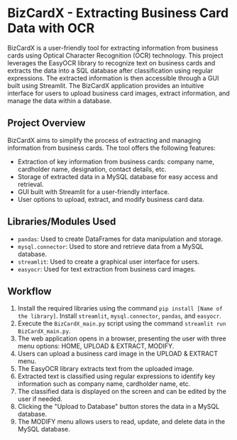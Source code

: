 # BizCardX - Extracting Business Card Data with OCR

BizCardX is a user-friendly tool for extracting information from business cards using Optical Character Recognition (OCR) technology. This project leverages the EasyOCR library to recognize text on business cards and extracts the data into a SQL database after classification using regular expressions. The extracted information is then accessible through a GUI built using Streamlit. The BizCardX application provides an intuitive interface for users to upload business card images, extract information, and manage the data within a database.

## Project Overview

BizCardX aims to simplify the process of extracting and managing information from business cards. The tool offers the following features:

- Extraction of key information from business cards: company name, cardholder name, designation, contact details, etc.
- Storage of extracted data in a MySQL database for easy access and retrieval.
- GUI built with Streamlit for a user-friendly interface.
- User options to upload, extract, and modify business card data.

## Libraries/Modules Used

- `pandas`: Used to create DataFrames for data manipulation and storage.
- `mysql.connector`: Used to store and retrieve data from a MySQL database.
- `streamlit`: Used to create a graphical user interface for users.
- `easyocr`: Used for text extraction from business card images.

## Workflow

1. Install the required libraries using the command `pip install [Name of the library]`. Install `streamlit`, `mysql.connector`, `pandas`, and `easyocr`.
2. Execute the `BizCardX_main.py` script using the command `streamlit run BizCardX_main.py`.
3. The web application opens in a browser, presenting the user with three menu options: HOME, UPLOAD & EXTRACT, MODIFY.
4. Users can upload a business card image in the UPLOAD & EXTRACT menu.
5. The EasyOCR library extracts text from the uploaded image.
6. Extracted text is classified using regular expressions to identify key information such as company name, cardholder name, etc.
7. The classified data is displayed on the screen and can be edited by the user if needed.
8. Clicking the "Upload to Database" button stores the data in a MySQL database.
9. The MODIFY menu allows users to read, update, and delete data in the MySQL database.

